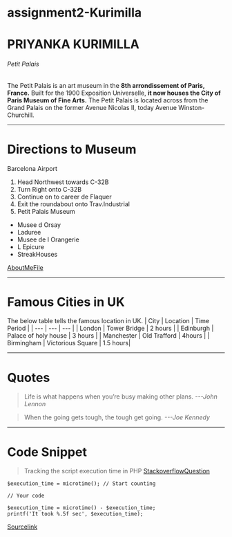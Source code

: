 # assignment2-Kurimilla
# PRIYANKA KURIMILLA
###### Petit Palais
The Petit Palais is an art museum in the **8th arrondissement of Paris, France.** Built for the 1900 Exposition Universelle, **it now houses the City of Paris Museum of Fine Arts.** The Petit Palais is located across from the Grand Palais on the former Avenue Nicolas II, today Avenue Winston-Churchill.
- - -
# Directions to Museum
Barcelona Airport
1. Head Northwest towards C-32B
2. Turn Right onto C-32B
3. Continue on to career de Flaquer
4. Exit the roundabout onto Trav.Industrial
5. Petit Palais Museum
- Musee d Orsay
- Laduree
- Musee de I Orangerie
- L Epicure
- StreakHouses

[AboutMeFile](AboutMe.md)
- - -
# Famous Cities in UK
The below table tells the famous location in UK.
| City | Location | Time Period |
| --- | --- | --- |
| London | Tower Bridge | 2 hours |
| Edinburgh | Palace of holy house | 3 hours |
| Manchester | Old Trafford | 4hours |
| Birmingham | Victorious Square | 1.5 hours|
- - -
# Quotes
>  Life is what happens when you’re busy making other plans. *---John Lennon*

> When the going gets tough, the tough get going. *---Joe Kennedy*
- - -
# Code Snippet
> Tracking the script execution time in PHP
[StackoverflowQuestion](https://stackoverflow.com/questions/535020/tracking-the-script-execution-time-in-php)
```
$execution_time = microtime(); // Start counting

// Your code

$execution_time = microtime() - $execution_time;
printf('It took %.5f sec', $execution_time);
```

[Sourcelink](https://css-tricks.com/snippets/php/count-script-excecution-time/)




